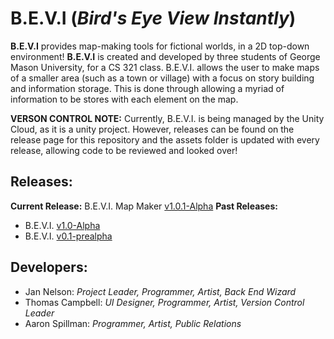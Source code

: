 # **B.E.V.I** (*Bird's Eye View Instantly*)
**B.E.V.I** provides map-making tools for fictional worlds, in a 2D top-down environment! **B.E.V.I** is created and developed by three students of George Mason University, for a CS 321 class. B.E.V.I. allows the user to make maps of a smaller area (such as a town or village) with a focus on story building and information storage. This is done through allowing a myriad of information to be stores with each element on the map.

**VERSON CONTROL NOTE:** Currently, B.E.V.I. is being managed by the Unity Cloud, as it is a unity project. However, releases can be found on the release page for this repository and the assets folder is updated with every release, allowing code to be reviewed and looked over!

## Releases:
**Current Release:** B.E.V.I. Map Maker [v1.0.1-Alpha](https://github.com/Choheron/B.E.V.I/releases/tag/v1.0.1-Alpha)
**Past Releases:**
* B.E.V.I. [v1.0-Alpha](https://github.com/Choheron/B.E.V.I/releases/tag/v1.0-Alpha)
* B.E.V.I. [v0.1-prealpha](https://github.com/Choheron/B.E.V.I/releases/tag/v0.1-prealpha)


## Developers:
* Jan Nelson: *Project Leader, Programmer, Artist, Back End Wizard*
* Thomas Campbell: *UI Designer, Programmer, Artist, Version Control Leader*
* Aaron Spillman: *Programmer, Artist, Public Relations*
